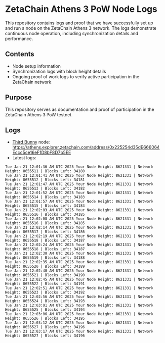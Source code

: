 # ZetaChain Athens 3 PoW Node Logs
This repository contains logs and proof that we have successfully set up and run a node on the ZetaChain Athens 3 network. The logs demonstrate continuous node operation, including synchronization details and performance.

## Contents
- Node setup information
- Synchronization logs with block height details
- Ongoing proof of work logs to verify active participation in the ZetaChain network

## Purpose
This repository serves as documentation and proof of participation in the ZetaChain Athens 3 PoW testnet.

## Logs

- [Third Bunny](https://thirdbunny.xyz/) node: https://athens.explorer.zetachain.com/address/0x225254d35dE666064Eccc5ce16eF1D8bF8D7b5EE
- Latest logs:
```
Tue Jan 21 12:01:36 AM UTC 2025 Your Node Height: 8621331 | Network Height: 8655511 | Blocks Left: 34180
Tue Jan 21 12:01:41 AM UTC 2025 Your Node Height: 8621331 | Network Height: 8655512 | Blocks Left: 34181
Tue Jan 21 12:01:47 AM UTC 2025 Your Node Height: 8621331 | Network Height: 8655513 | Blocks Left: 34182
Tue Jan 21 12:01:52 AM UTC 2025 Your Node Height: 8621331 | Network Height: 8655514 | Blocks Left: 34183
Tue Jan 21 12:01:57 AM UTC 2025 Your Node Height: 8621331 | Network Height: 8655515 | Blocks Left: 34184
Tue Jan 21 12:02:03 AM UTC 2025 Your Node Height: 8621331 | Network Height: 8655516 | Blocks Left: 34185
Tue Jan 21 12:02:08 AM UTC 2025 Your Node Height: 8621331 | Network Height: 8655516 | Blocks Left: 34185
Tue Jan 21 12:02:14 AM UTC 2025 Your Node Height: 8621331 | Network Height: 8655517 | Blocks Left: 34186
Tue Jan 21 12:02:19 AM UTC 2025 Your Node Height: 8621331 | Network Height: 8655518 | Blocks Left: 34187
Tue Jan 21 12:02:24 AM UTC 2025 Your Node Height: 8621331 | Network Height: 8655518 | Blocks Left: 34187
Tue Jan 21 12:02:30 AM UTC 2025 Your Node Height: 8621331 | Network Height: 8655519 | Blocks Left: 34188
Tue Jan 21 12:02:35 AM UTC 2025 Your Node Height: 8621331 | Network Height: 8655520 | Blocks Left: 34189
Tue Jan 21 12:02:40 AM UTC 2025 Your Node Height: 8621331 | Network Height: 8655521 | Blocks Left: 34190
Tue Jan 21 12:02:45 AM UTC 2025 Your Node Height: 8621331 | Network Height: 8655522 | Blocks Left: 34191
Tue Jan 21 12:02:51 AM UTC 2025 Your Node Height: 8621331 | Network Height: 8655523 | Blocks Left: 34192
Tue Jan 21 12:02:56 AM UTC 2025 Your Node Height: 8621331 | Network Height: 8655524 | Blocks Left: 34193
Tue Jan 21 12:03:01 AM UTC 2025 Your Node Height: 8621331 | Network Height: 8655525 | Blocks Left: 34194
Tue Jan 21 12:03:06 AM UTC 2025 Your Node Height: 8621331 | Network Height: 8655526 | Blocks Left: 34195
Tue Jan 21 12:03:12 AM UTC 2025 Your Node Height: 8621331 | Network Height: 8655527 | Blocks Left: 34196
Tue Jan 21 12:03:17 AM UTC 2025 Your Node Height: 8621331 | Network Height: 8655527 | Blocks Left: 34196
```
